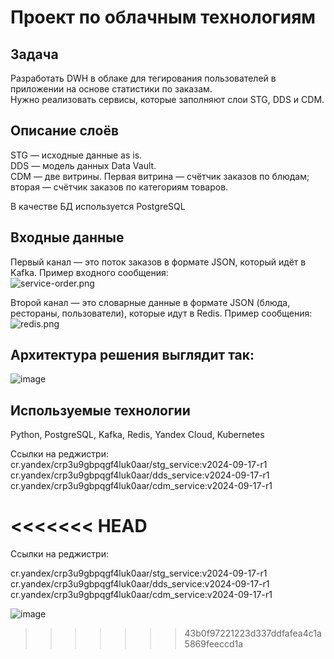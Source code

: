 # Проект по облачным технологиям

## Задача
Разработать DWH в облаке для тегирования пользователей в приложении на основе статистики по заказам.  
Нужно реализовать сервисы, которые заполняют слои STG, DDS и CDM.  

## Описание слоёв 

STG — исходные данные as is.  
DDS — модель данных Data Vault.  
CDM — две витрины. Первая витрина — счётчик заказов по блюдам; вторая — счётчик заказов по категориям товаров.  
  
В качестве БД используется PostgreSQL

## Входные данные  

Первый канал — это поток заказов в формате JSON, который идёт в Kafka. 
Пример входного сообщения:  
![service-order.png](https://github.com/Sviridova-Olga/de-project-sprint-9/tree/main/img/service-order.png)  

Второй канал — это словарные данные в формате JSON (блюда, рестораны, пользователи), которые идут в Redis. Пример сообщения:  
![redis.png](https://github.com/Sviridova-Olga/de-project-sprint-9/tree/main/img/redis.png)  
## Архитектура решения выглядит так:    
![image](https://github.com/Sviridova-Olga/de-project-sprint-9/tree/main/img/de-9.png)    
  
## Используемые технологии  
Python, PostgreSQL, Kafka, Redis, Yandex Cloud,  Kubernetes

Cсылки на реджистри:  
cr.yandex/crp3u9gbpqgf4luk0aar/stg_service:v2024-09-17-r1  
cr.yandex/crp3u9gbpqgf4luk0aar/dds_service:v2024-09-17-r1  
cr.yandex/crp3u9gbpqgf4luk0aar/cdm_service:v2024-09-17-r1


<<<<<<< HEAD
=======
Cсылки на реджистри:

cr.yandex/crp3u9gbpqgf4luk0aar/stg_service:v2024-09-17-r1  
cr.yandex/crp3u9gbpqgf4luk0aar/dds_service:v2024-09-17-r1  
cr.yandex/crp3u9gbpqgf4luk0aar/cdm_service:v2024-09-17-r1  

![image](https://github.com/user-attachments/assets/6ed7179d-d58d-4901-981b-e891bde9d2d9)
>>>>>>> 43b0f97221223d337ddfafea4c1a5869feeccd1a
